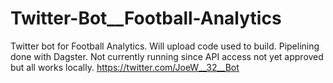 # Twitter-Bot__Football-Analytics

Twitter bot for Football Analytics. Will upload code used to build. Pipelining done with Dagster. Not currently running since API access not yet approved but all works locally. https://twitter.com/JoeW__32__Bot
